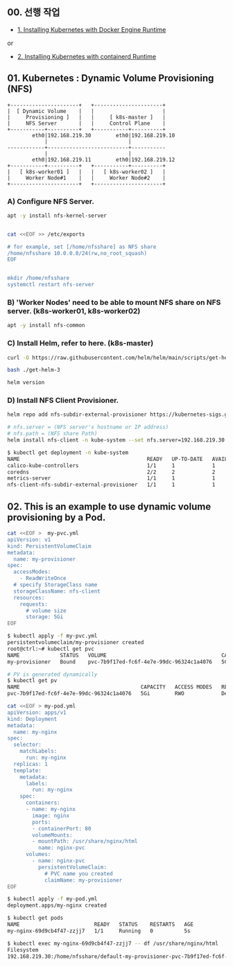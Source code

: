## 00. 선행 작업

- [1. Installing Kubernetes with Docker Engine Runtime](https://github.com/revenge1005/k8s-cluster-setup/tree/main/Container%20runtime/01.%20Docker%20Engine)

or

- [2. Installing Kubernetes with containerd Runtime](https://github.com/revenge1005/k8s-cluster-setup/tree/main/Container%20runtime/02.%20containerd)

## 01. Kubernetes : Dynamic Volume Provisioning (NFS)


```
+----------------------+   +----------------------+
|  [ Dynamic Volume    |   |                      |
|     Provisioning ]   |   |     [ k8s-master ]   |
|     NFS Server       |   |     Control Plane    |
+-----------+----------+   +-----------+----------+
        eth0|192.168.219.30        eth0|192.168.219.10
            |                          |
------------+--------------------------+-----------
            |                          |
        eth0|192.168.219.11        eth0|192.168.219.12
+-----------+----------+   +-----------+----------+
|   [ k8s-worker01 ]   |   |   [ k8s-worker02 ]   |
|     Worker Node#1    |   |     Worker Node#2    |
+----------------------+   +----------------------+
```

### A) Configure NFS Server.

```bash
apt -y install nfs-kernel-server


cat <<EOF >> /etc/exports

# for example, set [/home/nfsshare] as NFS share
/home/nfsshare 10.0.0.0/24(rw,no_root_squash)
EOF 


mkdir /home/nfsshare
systemctl restart nfs-server
```

### B) 'Worker Nodes' need to be able to mount NFS share on NFS server. (k8s-worker01, k8s-worker02)

```bash
apt -y install nfs-common
```

### C) Install Helm, refer to here. (k8s-master)

```bash
curl -O https://raw.githubusercontent.com/helm/helm/main/scripts/get-helm-3

bash ./get-helm-3

helm version
```

### D) Install NFS Client Provisioner.

```bash
helm repo add nfs-subdir-external-provisioner https://kubernetes-sigs.github.io/nfs-subdir-external-provisioner/

# nfs.server = (NFS server's hostname or IP address)
# nfs.path = (NFS share Path)
helm install nfs-client -n kube-system --set nfs.server=192.168.219.30 --set nfs.path=/home/nfsshare nfs-subdir-external-provisioner/nfs-subdir-external-provisioner
```

```bash
$ kubectl get deployment -n kube-system
NAME                                         READY   UP-TO-DATE   AVAILABLE   AGE
calico-kube-controllers                      1/1     1            1           4h54m
coredns                                      2/2     2            2           4h55m
metrics-server                               1/1     1            1           16m
nfs-client-nfs-subdir-external-provisioner   1/1     1            1           19s
```

## 02. This is an example to use dynamic volume provisioning by a Pod.

```bash
cat <<EOF >  my-pvc.yml
apiVersion: v1
kind: PersistentVolumeClaim
metadata:
  name: my-provisioner
spec:
  accessModes:
    - ReadWriteOnce
  # specify StorageClass name
  storageClassName: nfs-client
  resources:
    requests:
      # volume size
      storage: 5Gi
EOF
```

```bash
$ kubectl apply -f my-pvc.yml
persistentvolumeclaim/my-provisioner created
root@ctrl:~# kubectl get pvc
NAME             STATUS   VOLUME                                     CAPACITY   ACCESS MODES   STORAGECLASS   VOLUMEATTRIBUTESCLASS   AGE
my-provisioner   Bound    pvc-7b9f17ed-fc6f-4e7e-99dc-96324c1a4076   5Gi        RWO            nfs-client     <unset>                 5s

# PV is generated dynamically
$ kubectl get pv
NAME                                       CAPACITY   ACCESS MODES   RECLAIM POLICY   STATUS   CLAIM                    STORAGECLASS   VOLUMEATTRIBUTESCLASS   REASON   AGE
pvc-7b9f17ed-fc6f-4e7e-99dc-96324c1a4076   5Gi        RWO            Delete           Bound    default/my-provisioner   nfs-client     <unset>                          35s
```

```bash
cat <<EOF > my-pod.yml
apiVersion: apps/v1
kind: Deployment
metadata:
  name: my-nginx
spec:
  selector:
    matchLabels:
      run: my-nginx
  replicas: 1
  template:
    metadata:
      labels:
        run: my-nginx
    spec:
      containers:
      - name: my-nginx
        image: nginx
        ports:
        - containerPort: 80
        volumeMounts:
        - mountPath: /usr/share/nginx/html
          name: nginx-pvc
      volumes:
        - name: nginx-pvc
          persistentVolumeClaim:
            # PVC name you created
            claimName: my-provisioner
EOF
```

```bash
$ kubectl apply -f my-pod.yml
deployment.apps/my-nginx created

$ kubectl get pods
NAME                        READY   STATUS    RESTARTS   AGE
my-nginx-69d9cb4f47-zzjj7   1/1     Running   0          5s

$ kubectl exec my-nginx-69d9cb4f47-zzjj7 -- df /usr/share/nginx/html
Filesystem                                                                                    1K-blocks  Used Available Use% Mounted on
192.168.219.30:/home/nfsshare/default-my-provisioner-pvc-7b9f17ed-fc6f-4e7e-99dc-96324c1a4076 164028416     0 155623424   0% /usr/share/nginx/html
```